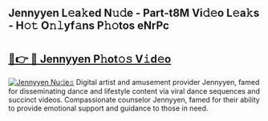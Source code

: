 ## Jennyyen L𝚎a𝚔ed N𝚞𝚍e - Part-t8M Vi𝚍𝚎o L𝚎a𝚔s - H𝚘𝚝 O𝚗𝚕yf𝚊ns P𝚑𝚘tos eNrPc

# <h2><a href="http://kfefgh.oniu.top/?m=Jennyyen">🔗👉 🔴 Jennyyen P𝚑ot𝚘𝚜 V𝚒d𝚎o</a></h2>

[![Jennyyen Nu𝚍e𝚜](https://i.imgur.com/0qMVB7G.gif)](http://kfefgh.oniu.top/?m=Jennyyen)
Digital artist and amusement provider Jennyyen, famed for disseminating dance and lifestyle content via viral dance sequences and succinct videos. Compassionate counselor Jennyyen, famed for their ability to provide emotional support and guidance to those in need.  
